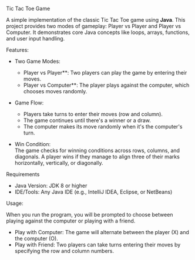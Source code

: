 Tic Tac Toe Game

A simple implementation of the classic Tic Tac Toe game using **Java**. This project provides two modes of gameplay: Player vs Player and Player vs Computer. It demonstrates core Java concepts like loops, arrays, functions, and user input handling.

Features:

- Two Game Modes:  
  - Player vs Player**: Two players can play the game by entering their moves.
  - Player vs Computer**: The player plays against the computer, which chooses moves randomly.
  
- Game Flow:  
  - Players take turns to enter their moves (row and column).  
  - The game continues until there's a winner or a draw.  
  - The computer makes its move randomly when it's the computer's turn.
  
- Win Condition:  
  The game checks for winning conditions across rows, columns, and diagonals. A player wins if they manage to align three of their marks horizontally, vertically, or diagonally.

Requirements

- Java Version: JDK 8 or higher
- IDE/Tools: Any Java IDE (e.g., IntelliJ IDEA, Eclipse, or NetBeans)

Usage:

When you run the program, you will be prompted to choose between playing against the computer or playing with a friend.

- Play with Computer: The game will alternate between the player (X) and the computer (O).
- Play with Friend: Two players can take turns entering their moves by specifying the row and column numbers.
